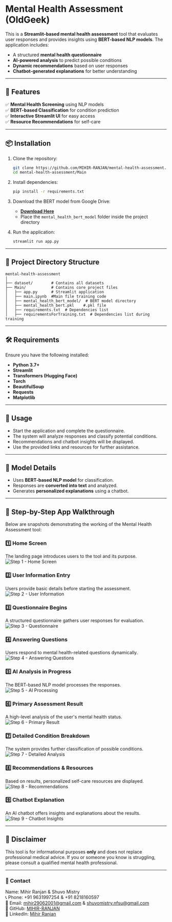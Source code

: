 # Mental Health Assessment (OldGeek)

This is a **Streamlit-based mental health assessment** tool that evaluates user responses and provides insights using **BERT-based NLP models**. The application includes:

- A structured **mental health questionnaire**
- **AI-powered analysis** to predict possible conditions
- **Dynamic recommendations** based on user responses
- **Chatbot-generated explanations** for better understanding

---

## 🚀 Features

✅ **Mental Health Screening** using NLP models  
✅ **BERT-based Classification** for condition prediction  
✅ **Interactive Streamlit UI** for easy access  
✅ **Resource Recommendations** for self-care  
<!-- ✅ **Chatbot Integration** for personalized explanations   -->

---

## 📦 Installation

1. Clone the repository:
   ```bash
   git clone https://github.com/MIHIR-RANJAN/mental-health-assessment.git
   cd mental-health-assessment/Main
   ```

2. Install dependencies:
   ```bash
   pip install -r requirements.txt
   ```

3. Download the BERT model from Google Drive:
   - **[Download Here](https://drive.google.com/drive/folders/1KpMp17fMIxHCWS9jhncwB8ovZ39MFbSL?usp=sharing)**
   - Place the `mental_health_bert_model` folder inside the project directory

4. Run the application:
   ```bash
   streamlit run app.py
   ```

--- 

## 📂 Project Directory Structure
```
mental-health-assessment
│
├── dataset/        # Contains all datasets
├── Main/           # Contains core project files
│   ├── app.py      # Streamlit application
│   ├── main.ipynb  #Main file training code
│   ├── mental_health_bert_model/  # BERT model directory
│   ├── mental_health_bert.pkl    #.pkl file
│   ├── requirements.txt  # Dependencies list
│   ├── requirementsForTraining.txt  # Dependencies list during training
```

---

## 🛠️ Requirements

Ensure you have the following installed:

- **Python 3.7+**
- **Streamlit**
- **Transformers (Hugging Face)**
- **Torch**
- **BeautifulSoup**
- **Requests**
- **Matplotlib**

---

## 📜 Usage

- Start the application and complete the questionnaire.
- The system will analyze responses and classify potential conditions.
- Recommendations and chatbot insights will be displayed.
- Use the provided links and resources for further assistance.

---

## 🤖 Model Details

- Uses **BERT-based NLP model** for classification.
- Responses are **converted into text** and analyzed.
- Generates **personalized explanations** using a chatbot.

---


## 📸 Step-by-Step App Walkthrough

Below are snapshots demonstrating the working of the Mental Health Assessment tool:

### 1️⃣ Home Screen  
The landing page introduces users to the tool and its purpose.  
![Step 1 - Home Screen](images/1.png)

### 2️⃣ User Information Entry  
Users provide basic details before starting the assessment.  
![Step 2 - User Information](images/2.png)

### 3️⃣ Questionnaire Begins  
A structured questionnaire gathers user responses for evaluation.  
![Step 3 - Questionnaire](images/3.png)

### 4️⃣ Answering Questions  
Users respond to mental health-related questions dynamically.  
![Step 4 - Answering Questions](images/4.png)

### 5️⃣ AI Analysis in Progress  
The BERT-based NLP model processes the responses.  
![Step 5 - AI Processing](images/5.png)

### 6️⃣ Primary Assessment Result  
A high-level analysis of the user's mental health status.  
![Step 6 - Primary Result](images/6.png)

### 7️⃣ Detailed Condition Breakdown  
The system provides further classification of possible conditions.  
![Step 7 - Detailed Analysis](images/7.png)

### 8️⃣ Recommendations & Resources  
Based on results, personalized self-care resources are displayed.  
![Step 8 - Recommendations](images/8.png)

### 9️⃣ Chatbot Explanation  
An AI chatbot offers insights and explanations about the results.  
![Step 9 - Chatbot Insights](images/9.png)

---



## 📌 Disclaimer

This tool is for informational purposes **only** and does not replace professional medical advice. If you or someone you know is struggling, please consult a qualified mental health professional.

---

### 🔗 Contact
Name: Mihir Ranjan & Shuvo Mistry  
📞 Phone: +91 9631997254 & +91 8218160597  
📧 Email: [mihir29062001@gmail.com](mailto:mihir29062001@gmail.com) & [shuvomistry.nfsu@gmail.com](mailto:shuvomistry.nfsu@gmail.com)  
🔗 GitHub: [MIHIR-RANJAN](https://github.com/MIHIR-RANJAN)  
🔗 LinkedIn: [Mihir Ranjan](https://www.linkedin.com/in/mihir-ranjan-328503201/)
